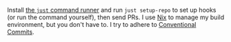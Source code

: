 Install [the `just` command runner](https://github.com/casey/just) and run `just setup-repo` to set up hooks (or run the command yourself), then send PRs. I use [Nix](https://nixos.org/) to manage my build environment, but you don't have to. I try to adhere to [Conventional Commits](https://www.conventionalcommits.org/en/v1.0.0/).
